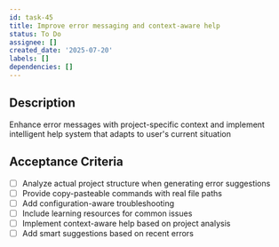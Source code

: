 ```yaml
---
id: task-45
title: Improve error messaging and context-aware help
status: To Do
assignee: []
created_date: '2025-07-20'
labels: []
dependencies: []
---
```


## Description

Enhance error messages with project-specific context and implement intelligent help system that adapts to user's current situation

## Acceptance Criteria

- [ ] Analyze actual project structure when generating error suggestions
- [ ] Provide copy-pasteable commands with real file paths
- [ ] Add configuration-aware troubleshooting
- [ ] Include learning resources for common issues
- [ ] Implement context-aware help based on project analysis
- [ ] Add smart suggestions based on recent errors
